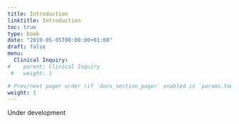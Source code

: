 ```yaml
---
title: Introduction
linktitle: Introduction
toc: true
type: book
date: "2019-05-05T00:00:00+01:00"
draft: false
menu:
  Clinical Inquiry:
#    parent: Clinical Inquiry
 #   weight: 1

# Prev/next pager order (if `docs_section_pager` enabled in `params.toml`)
weight: 1
---
```


Under development
